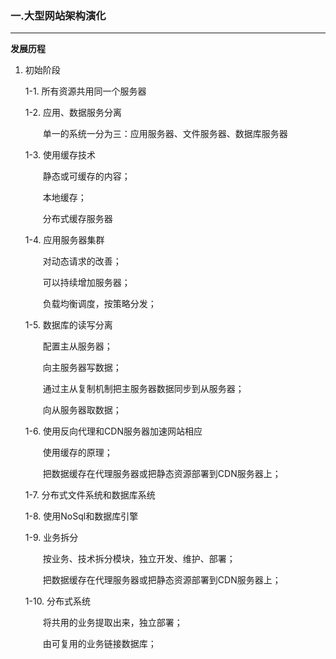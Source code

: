 ### 一.大型网站架构演化
------------
 **发展历程**

   1. 初始阶段
   
      1-1. 所有资源共用同一个服务器
   
      1-2. 应用、数据服务分离
   
      &ensp;&ensp;&ensp;&ensp;单一的系统一分为三：应用服务器、文件服务器、数据库服务器
   
      1-3. 使用缓存技术
   
      &ensp;&ensp;&ensp;&ensp;静态或可缓存的内容；
   
      &ensp;&ensp;&ensp;&ensp;本地缓存；
   
      &ensp;&ensp;&ensp;&ensp;分布式缓存服务器
   
      1-4. 应用服务器集群
   
      &ensp;&ensp;&ensp;&ensp;对动态请求的改善；
   
      &ensp;&ensp;&ensp;&ensp;可以持续增加服务器；
   
      &ensp;&ensp;&ensp;&ensp;负载均衡调度，按策略分发；
   
      1-5. 数据库的读写分离
   
      &ensp;&ensp;&ensp;&ensp;配置主从服务器；	
   
      &ensp;&ensp;&ensp;&ensp;向主服务器写数据；
   
      &ensp;&ensp;&ensp;&ensp;通过主从复制机制把主服务器数据同步到从服务器；
   
      &ensp;&ensp;&ensp;&ensp;向从服务器取数据；
   
      1-6. 使用反向代理和CDN服务器加速网站相应
   
      &ensp;&ensp;&ensp;&ensp;使用缓存的原理；	
   
      &ensp;&ensp;&ensp;&ensp;把数据缓存在代理服务器或把静态资源部署到CDN服务器上；
   
      1-7. 分布式文件系统和数据库系统
   
      1-8. 使用NoSql和数据库引擎
   
      1-9. 业务拆分
   
      &ensp;&ensp;&ensp;&ensp;按业务、技术拆分模块，独立开发、维护、部署；	
   
      &ensp;&ensp;&ensp;&ensp;把数据缓存在代理服务器或把静态资源部署到CDN服务器上；
   
      1-10. 分布式系统
   
      &ensp;&ensp;&ensp;&ensp;将共用的业务提取出来，独立部署；	
   
      &ensp;&ensp;&ensp;&ensp;由可复用的业务链接数据库；
   

